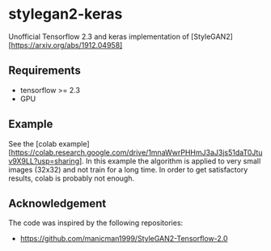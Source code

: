 # stylegan2-keras

Unofficial Tensorflow 2.3 and keras implementation of [StyleGAN2][https://arxiv.org/abs/1912.04958]

## Requirements

- tensorflow >= 2.3 
- GPU

## Example

See the [colab example][https://colab.research.google.com/drive/1mnaWwrPHHmJ3aJ3js51daT0Jtuv9X9LL?usp=sharing]. In this example the algorithm is applied to very small images (32x32) and not train for a long time. In order to get satisfactory results, colab is probably not enough.

## Acknowledgement 

The code was inspired by the following repositories:
- https://github.com/manicman1999/StyleGAN2-Tensorflow-2.0
